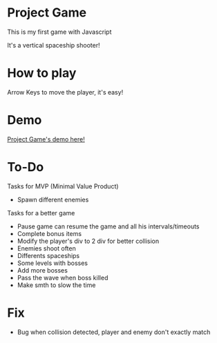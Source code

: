 # Project Game

This is my first game with Javascript

It's a vertical spaceship shooter!

# How to play

Arrow Keys to move the player, it's easy!

# Demo 

[Project Game's demo here!](https://ericveganoguera.github.io/ProjectGame/)

# To-Do

Tasks for MVP (Minimal Value Product)

- Spawn different enemies

Tasks for a better game

- Pause game can resume the game and all his intervals/timeouts
- Complete bonus items
- Modify the player's div to 2 div for better collision
- Enemies shoot often
- Differents spaceships
- Some levels with bosses
- Add more bosses
- Pass the wave when boss killed
- Make smth to slow the time

# Fix

- Bug when collision detected, player and enemy don't exactly match